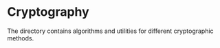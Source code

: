 # Cryptography

The directory contains algorithms and utilities for different cryptographic methods.
